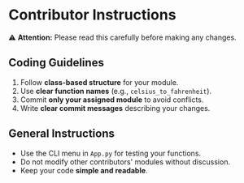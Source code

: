 # Contributor Instructions

⚠️ **Attention:** Please read this carefully before making any changes.




## Coding Guidelines

1. Follow **class-based structure** for your module.  
2. Use **clear function names** (e.g., `celsius_to_fahrenheit`).   
3. Commit **only your assigned module** to avoid conflicts.  
4. Write **clear commit messages** describing your changes.  



## General Instructions

- Use the CLI menu in `App.py` for testing your functions.  
- Do not modify other contributors' modules without discussion.  
- Keep your code **simple and readable**.  


